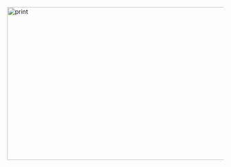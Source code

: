 <img width="1117" height="356" alt="print" src="https://github.com/user-attachments/assets/911bb1ad-b1c9-49b6-9e2e-fd037f72176e" />
